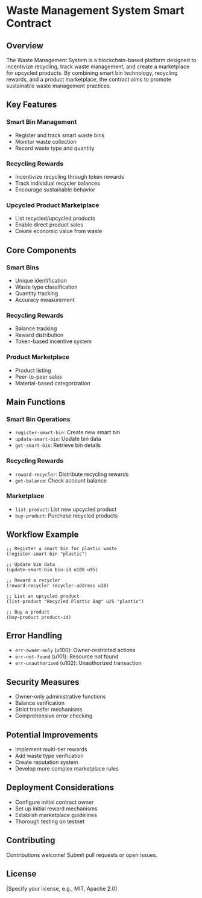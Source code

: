 # Waste Management System Smart Contract

## Overview

The Waste Management System is a blockchain-based platform designed to incentivize recycling, track waste management, and create a marketplace for upcycled products. By combining smart bin technology, recycling rewards, and a product marketplace, the contract aims to promote sustainable waste management practices.

## Key Features

### Smart Bin Management
- Register and track smart waste bins
- Monitor waste collection
- Record waste type and quantity

### Recycling Rewards
- Incentivize recycling through token rewards
- Track individual recycler balances
- Encourage sustainable behavior

### Upcycled Product Marketplace
- List recycled/upcycled products
- Enable direct product sales
- Create economic value from waste

## Core Components

### Smart Bins
- Unique identification
- Waste type classification
- Quantity tracking
- Accuracy measurement

### Recycling Rewards
- Balance tracking
- Reward distribution
- Token-based incentive system

### Product Marketplace
- Product listing
- Peer-to-peer sales
- Material-based categorization

## Main Functions

### Smart Bin Operations
- `register-smart-bin`: Create new smart bin
- `update-smart-bin`: Update bin data
- `get-smart-bin`: Retrieve bin details

### Recycling Rewards
- `reward-recycler`: Distribute recycling rewards
- `get-balance`: Check account balance

### Marketplace
- `list-product`: List new upcycled product
- `buy-product`: Purchase recycled products

## Workflow Example

```clarity
;; Register a smart bin for plastic waste
(register-smart-bin "plastic")

;; Update bin data
(update-smart-bin bin-id u100 u95)

;; Reward a recycler
(reward-recycler recycler-address u10)

;; List an upcycled product
(list-product "Recycled Plastic Bag" u25 "plastic")

;; Buy a product
(buy-product product-id)
```

## Error Handling

- `err-owner-only` (u100): Owner-restricted actions
- `err-not-found` (u101): Resource not found
- `err-unauthorized` (u102): Unauthorized transaction

## Security Measures

- Owner-only administrative functions
- Balance verification
- Strict transfer mechanisms
- Comprehensive error checking

## Potential Improvements

- Implement multi-tier rewards
- Add waste type verification
- Create reputation system
- Develop more complex marketplace rules

## Deployment Considerations

- Configure initial contract owner
- Set up initial reward mechanisms
- Establish marketplace guidelines
- Thorough testing on testnet

## Contributing

Contributions welcome! Submit pull requests or open issues.

## License

[Specify your license, e.g., MIT, Apache 2.0]
